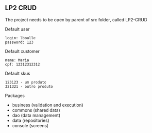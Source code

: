 ## LP2 CRUD

The project needs to be open by parent of src folder, called LP2-CRUD

Default user
```
login: lboulle
password: 123
   ```
Default customer
```
name: Maria
cpf: 12312312312
```

Default skus
```
123123 - um produto
321321 - outro produto
```

Packages
 - business (validation and execution)
 - commons (shared data)
 - dao (data management)
 - data (repositories)
 - console (screens)

